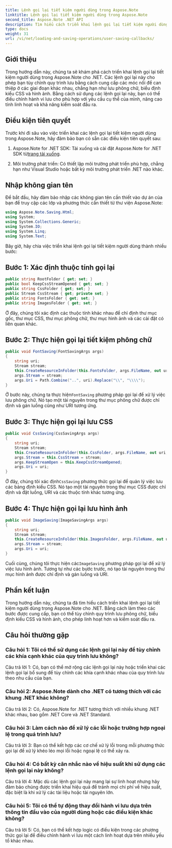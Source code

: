 ```yaml
---
title: Lệnh gọi lại tiết kiệm người dùng trong Aspose.Note
linktitle: Lệnh gọi lại tiết kiệm người dùng trong Aspose.Note
second_title: Aspose.Note .NET API
description: Tìm hiểu cách triển khai lệnh gọi lại tiết kiệm người dùng trong Aspose.Note cho .NET để tùy chỉnh việc lưu phông chữ, CSS và hình ảnh.
type: docs
weight: 31
url: /vi/net/loading-and-saving-operations/user-saving-callbacks/
---
```

## Giới thiệu

Trong hướng dẫn này, chúng ta sẽ khám phá cách triển khai lệnh gọi lại tiết kiệm người dùng trong Aspose.Note cho .NET. Các lệnh gọi lại này cho phép bạn tùy chỉnh quy trình lưu bằng cách cung cấp các móc nối để can thiệp ở các giai đoạn khác nhau, chẳng hạn như lưu phông chữ, biểu định kiểu CSS và hình ảnh. Bằng cách sử dụng các lệnh gọi lại này, bạn có thể điều chỉnh hành vi lưu cho phù hợp với yêu cầu cụ thể của mình, nâng cao tính linh hoạt và khả năng kiểm soát đầu ra.

## Điều kiện tiên quyết

Trước khi đi sâu vào việc triển khai các lệnh gọi lại tiết kiệm người dùng trong Aspose.Note, hãy đảm bảo bạn có sẵn các điều kiện tiên quyết sau:

1.  Aspose.Note for .NET SDK: Tải xuống và cài đặt Aspose.Note for .NET SDK từ[trang tải xuống](https://releases.aspose.com/note/net/).
   
2. Môi trường phát triển: Có thiết lập môi trường phát triển phù hợp, chẳng hạn như Visual Studio hoặc bất kỳ môi trường phát triển .NET nào khác.

## Nhập không gian tên

Để bắt đầu, hãy đảm bảo nhập các không gian tên cần thiết vào dự án của bạn để truy cập các lớp và phương thức cần thiết từ thư viện Aspose.Note:

```csharp
using Aspose.Note.Saving.Html;
using System;
using System.Collections.Generic;
using System.IO;
using System.Linq;
using System.Text;
```

Bây giờ, hãy chia việc triển khai lệnh gọi lại tiết kiệm người dùng thành nhiều bước:

## Bước 1: Xác định thuộc tính gọi lại

```csharp
public string RootFolder { get; set; }
public bool KeepCssStreamOpened { get; set; }
public string CssFolder { get; set; }
public Stream CssStream { get; private set; }
public string FontsFolder { get; set; }
public string ImagesFolder { get; set; }
```

Ở đây, chúng tôi xác định các thuộc tính khác nhau để chỉ định thư mục gốc, thư mục CSS, thư mục phông chữ, thư mục hình ảnh và các cài đặt có liên quan khác.

## Bước 2: Thực hiện gọi lại tiết kiệm phông chữ

```csharp
public void FontSaving(FontSavingArgs args)
{
    string uri;
    Stream stream;
    this.CreateResourceInFolder(this.FontsFolder, args.FileName, out uri, out stream);
    args.Stream = stream;
    args.Uri = Path.Combine("..", uri).Replace("\\", "\\\\");
}
```

 Ở bước này, chúng ta thực hiện`FontSaving` phương pháp gọi lại để xử lý việc lưu phông chữ. Nó tạo một tài nguyên trong thư mục phông chữ được chỉ định và gán luồng cũng như URI tương ứng.

## Bước 3: Thực hiện gọi lại lưu CSS

```csharp
public void CssSaving(CssSavingArgs args)
{
    string uri;
    Stream stream;
    this.CreateResourceInFolder(this.CssFolder, args.FileName, out uri, out stream);
    args.Stream = this.CssStream = stream;
    args.KeepStreamOpen = this.KeepCssStreamOpened;
    args.Uri = uri;
}
```

 Ở đây, chúng tôi xác định`CssSaving` phương thức gọi lại để quản lý việc lưu các bảng định kiểu CSS. Nó tạo một tài nguyên trong thư mục CSS được chỉ định và đặt luồng, URI và các thuộc tính khác tương ứng.

## Bước 4: Thực hiện gọi lại lưu hình ảnh

```csharp
public void ImageSaving(ImageSavingArgs args)
{
    string uri;
    Stream stream;
    this.CreateResourceInFolder(this.ImagesFolder, args.FileName, out uri, out stream);
    args.Stream = stream;
    args.Uri = uri;
}
```

 Cuối cùng, chúng tôi thực hiện các`ImageSaving` phương pháp gọi lại để xử lý việc lưu hình ảnh. Tương tự như các bước trước, nó tạo tài nguyên trong thư mục hình ảnh được chỉ định và gán luồng và URI.

## Phần kết luận

Trong hướng dẫn này, chúng ta đã tìm hiểu cách triển khai lệnh gọi lại tiết kiệm người dùng trong Aspose.Note cho .NET. Bằng cách làm theo các bước được cung cấp, bạn có thể tùy chỉnh quy trình lưu phông chữ, biểu định kiểu CSS và hình ảnh, cho phép linh hoạt hơn và kiểm soát đầu ra.

## Câu hỏi thường gặp

### Câu hỏi 1: Tôi có thể sử dụng các lệnh gọi lại này để tùy chỉnh các khía cạnh khác của quy trình lưu không?

Câu trả lời 1: Có, bạn có thể mở rộng các lệnh gọi lại này hoặc triển khai các lệnh gọi lại bổ sung để tùy chỉnh các khía cạnh khác nhau của quy trình lưu theo nhu cầu của bạn.

### Câu hỏi 2: Aspose.Note dành cho .NET có tương thích với các khung .NET khác không?

Câu trả lời 2: Có, Aspose.Note for .NET tương thích với nhiều khung .NET khác nhau, bao gồm .NET Core và .NET Standard.

### Câu hỏi 3: Làm cách nào để xử lý các lỗi hoặc trường hợp ngoại lệ trong quá trình lưu?

Câu trả lời 3: Bạn có thể kết hợp các cơ chế xử lý lỗi trong mỗi phương thức gọi lại để xử lý khéo léo mọi lỗi hoặc ngoại lệ có thể xảy ra.

### Câu hỏi 4: Có bất kỳ cân nhắc nào về hiệu suất khi sử dụng các lệnh gọi lại này không?

Câu trả lời 4: Mặc dù các lệnh gọi lại này mang lại sự linh hoạt nhưng hãy đảm bảo chúng được triển khai hiệu quả để tránh mọi chi phí về hiệu suất, đặc biệt là khi xử lý các tài liệu hoặc tài nguyên lớn.

### Câu hỏi 5: Tôi có thể tự động thay đổi hành vi lưu dựa trên thông tin đầu vào của người dùng hoặc các điều kiện khác không?

Câu trả lời 5: Có, bạn có thể kết hợp logic có điều kiện trong các phương thức gọi lại để điều chỉnh hành vi lưu một cách linh hoạt dựa trên nhiều yếu tố khác nhau.